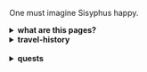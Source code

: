 <!--TRAVEL-HISTORY-->

One must imagine Sisyphus happy.

 <details>
  <summary><b>what are this pages?</b></summary>
  <div markdown="1">
  ![Alt text](https://github.com/gnusuy/project-Sisyphus/blob/main/sisyphus_pic.jpg?raw=true)
시시푸스
    
  </div>
  </details>

<!--TRAVEL-HISTORY-->

<!--TRAVEL-HISTORY-->

  <details>
  <summary><b>travel-history</b></summary>
  <div markdown="1">

  - 21.08.26. 첫 날이다.
    
  </div>
  </details>
  
<!--TRAVEL-HISTORY-->
<br>
<!--QUESTS-->

  <details>
  <summary><b>quests</b></summary>
  <div markdown="1">
    
  - 01. [Github pages를 생성하는 방법](https://gnusuy.github.io/project-Sisyphus.github.io/how-to-create-github-pages.html)
  - 02.
  - 03.

  </div>
  </details>
 
 <!--QUESTS-->
